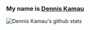 <div align="left">
	<h3>My name is <a href='https://denmau.me'>Dennis Kamau</a></h3>
</div> 

<div align="left">
  <img align="center" src="https://github-readme-stats.vercel.app/api?username=denmau&show_icons=true&theme=radical&line_height=27?count_private=true" alt="Dennis Kamau's github stats" />
</div>
